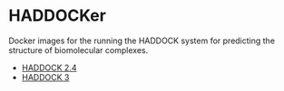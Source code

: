 # HADDOCKer
Docker images for the running the HADDOCK system for predicting the structure of biomolecular complexes.

- [HADDOCK 2.4](HADDOCK2.4)
- [HADDOCK 3](HADDOCK3)

